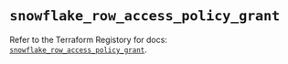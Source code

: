 # `snowflake_row_access_policy_grant`

Refer to the Terraform Registory for docs: [`snowflake_row_access_policy_grant`](https://registry.terraform.io/providers/snowflake-labs/snowflake/0.75.0/docs/resources/row_access_policy_grant).
